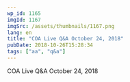 ```yaml
---
wp_id: 1165
imgId: 1167
imgSrc: /assets/thumbnails/1167.png
lang: en
title: "COA Live Q&A October 24, 2018"
pubDate: 2018-10-26T15:28:34
tags: ["aa", "q&a"]
---
```


<!-- page: 6 -->

<p>COA Live Q&amp;A October 24, 2018</p>
